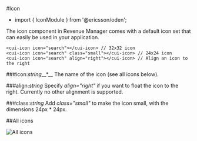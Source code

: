 [//]: # (title: Icon)
[//]: # (category: Icons)
[//]: # (icon: fa-info-circle)

#Icon
* import { IconModule } from '@ericsson/oden';

The icon component in Revenue Manager comes with a default icon set that can easily be used in your application.
 
```
<cui-icon icon="search"></cui-icon> // 32x32 icon
<cui-icon icon="search" class="small"></cui-icon> // 24x24 icon
<cui-icon icon="search" align="right"></cui-icon> // Align an icon to the right
```

###icon:_string___*__
The name of the icon (see all icons below).

###align:_string_
Specify _align="right"_ if you want to float the icon to the right. Currently no other alignment is supported. 

###class:_string_
Add _class="small"_ to make the icon small, with the dimensions 24px * 24px.

##All icons

![All icons](./assets/icons.png)
